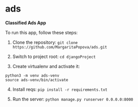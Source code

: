 # ads
**Classified Ads App**

To run this app, follow these steps:
 
1. Clone the repository:
```git clone https://github.com/MargaritaPopova/ads.git```

2. Switch to project root:
```cd djangoProject```

3. Create virtualenv and activate it:
```
python3 -m venv ads-venv
source ads-venv/bin/activate
```

4. Install reqs:
```pip install -r requirements.txt```

5. Run the server:
```python manage.py runserver 0.0.0.0:8000```
